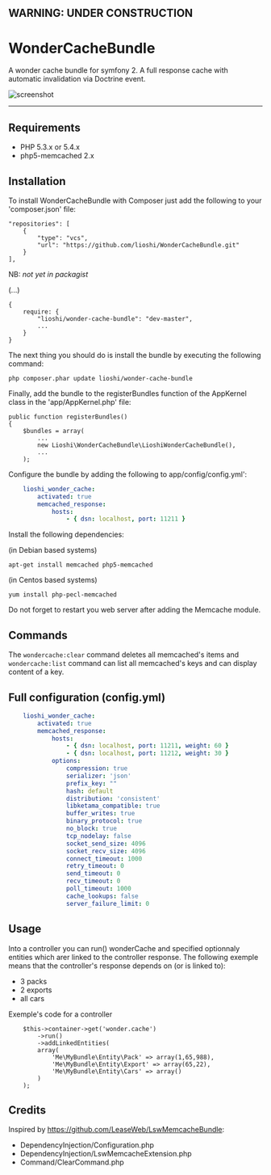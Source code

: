 WARNING: __UNDER CONSTRUCTION__
--


WonderCacheBundle 
=================
A wonder cache bundle for symfony 2. 
A full response cache with automatic invalidation via Doctrine event.

![screenshot](https://raw.github.com/lioshi/WonderCacheBundle/master/Resources/images/wondercache_workflow.png)

---

## Requirements

- PHP 5.3.x or 5.4.x
- php5-memcached 2.x

## Installation

To install WonderCacheBundle with Composer just add the following to your 'composer.json' file:

    "repositories": [
        {
            "type": "vcs",
            "url": "https://github.com/lioshi/WonderCacheBundle.git"
        }
    ],
NB: _not yet in packagist_

(...)

    {
        require: {
            "lioshi/wonder-cache-bundle": "dev-master",
            ...
        }
    }

The next thing you should do is install the bundle by executing the following command:

    php composer.phar update lioshi/wonder-cache-bundle

Finally, add the bundle to the registerBundles function of the AppKernel class in the 'app/AppKernel.php' file:

    public function registerBundles()
    {
        $bundles = array(
            ...
            new Lioshi\WonderCacheBundle\LioshiWonderCacheBundle(),
            ...
        );

Configure the bundle by adding the following to app/config/config.yml':

```yml
    lioshi_wonder_cache:
        activated: true
        memcached_response:
            hosts: 
                - { dsn: localhost, port: 11211 }
```

Install the following dependencies:

(in Debian based systems)
    
    apt-get install memcached php5-memcached

(in Centos based systems)
   
    yum install php-pecl-memcached 

Do not forget to restart you web server after adding the Memcache module. 


## Commands
The ```wondercache:clear``` command deletes all memcached's items and ```wondercache:list``` command can list all memcached's keys and can display content of a key.

## Full configuration (config.yml)
```yml
    lioshi_wonder_cache:
        activated: true
        memcached_response:
            hosts: 
                - { dsn: localhost, port: 11211, weight: 60 }
                - { dsn: localhost, port: 11212, weight: 30 }
            options:
                compression: true
                serializer: 'json'
                prefix_key: ""
                hash: default
                distribution: 'consistent'
                libketama_compatible: true
                buffer_writes: true
                binary_protocol: true
                no_block: true
                tcp_nodelay: false
                socket_send_size: 4096
                socket_recv_size: 4096
                connect_timeout: 1000
                retry_timeout: 0
                send_timeout: 0
                recv_timeout: 0
                poll_timeout: 1000
                cache_lookups: false
                server_failure_limit: 0
```

## Usage
Into a controller you can run() wonderCache and specified optionnaly entities which arer linked to the controller response.
The following exemple means that the controller's response depends on (or is linked to):
- 3 packs
- 2 exports
- all cars

Exemple's code for a controller

        $this->container->get('wonder.cache')
            ->run()
            ->addLinkedEntities(
            array(
                'Me\MyBundle\Entity\Pack' => array(1,65,988), 
                'Me\MyBundle\Entity\Export' => array(65,22),
                'Me\MyBundle\Entity\Cars' => array()
            )
        );

## Credits
Inspired by https://github.com/LeaseWeb/LswMemcacheBundle:
- DependencyInjection/Configuration.php
- DependencyInjection/LswMemcacheExtension.php
- Command/ClearCommand.php

